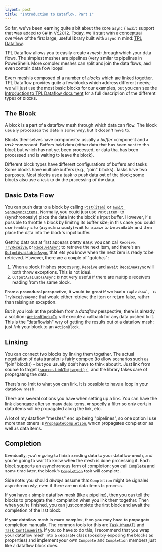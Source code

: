 ```yaml
---
layout: post
title: "Introduction to Dataflow, Part 1"
---
```

So far, we've been learning quite a bit about the core `async` / `await` support that was added to C# in VS2012. Today, we'll start with a conceptual overview of the first large, useful library built with `async` in mind: [TPL Dataflow]( http://msdn.microsoft.com/en-us/devlabs/gg585582.aspx).

TPL Dataflow allows you to easily create a _mesh_ through which your data flows. The simplest meshes are pipelines (very similar to pipelines in PowerShell). More complex meshes can split and join the data flows, and even contain data flow loops!

Every mesh is composed of a number of _blocks_ which are linked together. TPL Dataflow provides quite a few blocks which address different needs; we will just use the most basic blocks for our examples, but you can see the [Introduction to TPL Dataflow document](http://www.microsoft.com/en-us/download/details.aspx?id=14782) for a full description of the different types of blocks.

## The Block

A block is a part of a dataflow mesh through which data can flow. The block usually processes the data in some way, but it doesn't have to.

Blocks themselves have components: usually a _buffer_ component and a _task_ component. Buffers hold data (either data that has been sent to this block but which has not yet been processed, or data that has been processed and is waiting to leave the block).

Different block types have different configurations of buffers and tasks. Some blocks have multiple buffers (e.g., "join" blocks). Tasks have two purposes. Most blocks use a task to push data out of the block; some blocks also use a task to do the processing of the data.

## Basic Data Flow

You can push data to a block by calling [`Post(item)`](http://msdn.microsoft.com/en-us/library/hh194836.aspx) or [`await SendAsync(item)`](http://msdn.microsoft.com/en-us/library/system.threading.tasks.dataflow.dataflowblock.sendasync.aspx). Normally, you could just use `Post(item)` to (synchronously) place the data into the block's input buffer. However, it's possible to throttle a block by limiting its buffer size; in this case, you could use `SendAsync` to (asynchronously) wait for space to be available and then place the data into the block's input buffer.

Getting data out at first appears pretty easy: you can call [`Receive`](http://msdn.microsoft.com/en-us/library/system.threading.tasks.dataflow.dataflowblock.receive.aspx), [`TryReceive`](http://msdn.microsoft.com/en-us/library/hh194808.aspx), or [`ReceiveAsync`](http://msdn.microsoft.com/en-us/library/system.threading.tasks.dataflow.dataflowblock.receiveasync.aspx) to retrieve the next item, and there's an [`OutputAvailableAsync`](http://msdn.microsoft.com/en-us/library/system.threading.tasks.dataflow.dataflowblock.outputavailableasync.aspx) that lets you know when the next item is ready to be retrieved. However, there are a couple of "gotchas":

1. When a block finishes processing, `Receive` and `await ReceiveAsync` will both throw exceptions. This is not ideal.
1. `OutputAvailableAsync` is not very useful if there are multiple receivers reading from the same block.

From a procedural perspective, it would be great if we had a `Tuple<bool, T> TryReceiveAsync` that would either retrieve the item or return false, rather than raising an exception.

But if you look at the problem from a _dataflow_ perspective, there is already a solution: [`ActionBlock<T>`](http://msdn.microsoft.com/en-us/library/hh194684.aspx) will execute a callback for any data pushed to it. This is the "dataflowish" way of getting the results out of a dataflow mesh: just _link_ your block to an `ActionBlock`.

## Linking

You can connect two blocks by linking them together. The actual negotiation of data transfer is fairly complex (to allow scenarios such as "join" blocks) - but you usually don't have to think about it. Just link from source to target ([`source.LinkTo(target);`](http://msdn.microsoft.com/en-us/library/hh160311.aspx)), and the library takes care of propagating the data.

There's no limit to what you can link. It is possible to have a loop in your dataflow mesh.

There are several options you have when setting up a link. You can have the link disengage after so many data items, or specify a filter so only certain data items will be propagated along the link, etc.

A lot of my dataflow "meshes" end up being "pipelines", so one option I use more than others is [`PropagateCompletion`](http://msdn.microsoft.com/en-us/library/system.threading.tasks.dataflow.dataflowlinkoptions.propagatecompletion.aspx), which propagates completion as well as data items.

## Completion

Eventually, you're going to finish sending data to your dataflow mesh, and you're going to want to know when the mesh is done processing it. Each block supports an asynchronous form of completion: you call [`Complete`](http://msdn.microsoft.com/en-us/library/system.threading.tasks.dataflow.idataflowblock.complete.aspx) and some time later, the block's [`Completion`](http://msdn.microsoft.com/en-us/library/system.threading.tasks.dataflow.idataflowblock.completion.aspx) task will complete.

<div class="alert alert-info" markdown="1">
<i class="fa fa-hand-o-right fa-2x pull-left"></i>

Side note: you should _always_ assume that `Completion` might be signaled asynchronously, even if there are no data items to process.
</div>

If you have a simple dataflow mesh (like a pipeline), then you can tell the blocks to propagate their completion when you link them together. Then when you're finished, you can just complete the first block and await the completion of the last block.

If your dataflow mesh is more complex, then you may have to propagate completion manually. The common tools for this are [`Task.WhenAll`](http://msdn.microsoft.com/en-us/library/hh160384.aspx) and [`Task.ContinueWith`](http://msdn.microsoft.com/en-us/library/system.threading.tasks.task.continuewith.aspx). If you do have to do this, I recommend that you wrap your dataflow mesh into a separate class (possibly exposing the blocks as properties) and implement your own `Complete` and `Completion` members just like a dataflow block does.

